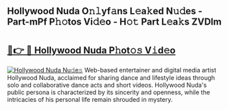 ## Hollywood Nuda O𝚗𝚕yf𝚊ns L𝚎a𝚔ed N𝚞𝚍es - Part-mPf P𝚑𝚘tos Vi𝚍𝚎o - H𝚘𝚝 Part L𝚎a𝚔s ZVDlm

# <h2><a href="http://kfet9q.oniu.top/?m=Hollywood+Nuda">🔗👉 🔴 Hollywood Nuda P𝚑ot𝚘𝚜 V𝚒d𝚎o</a></h2>

[![Hollywood Nuda Nu𝚍e𝚜](https://i.imgur.com/0qMVB7G.gif)](http://kfet9q.oniu.top/?m=Hollywood+Nuda)
Web-based entertainer and digital media artist Hollywood Nuda, acclaimed for sharing dance and lifestyle ideas through solo and collaborative dance acts and short videos. Hollywood Nuda's public persona is characterized by its sincerity and openness, while the intricacies of his personal life remain shrouded in mystery.  
